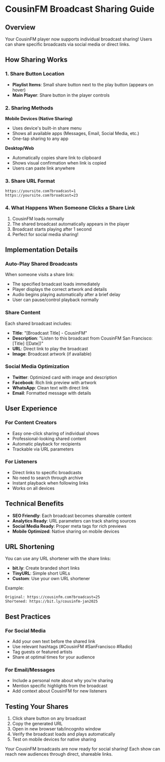# CousinFM Broadcast Sharing Guide

## Overview
Your CousinFM player now supports individual broadcast sharing! Users can share specific broadcasts via social media or direct links.

## How Sharing Works

### 1. Share Button Location
- **Playlist Items**: Small share button next to the play button (appears on hover)
- **Main Player**: Share button in the player controls

### 2. Sharing Methods

**Mobile Devices (Native Sharing)**
- Uses device's built-in share menu
- Shows all available apps (Messages, Email, Social Media, etc.)
- One-tap sharing to any app

**Desktop/Web**
- Automatically copies share link to clipboard
- Shows visual confirmation when link is copied
- Users can paste link anywhere

### 3. Share URL Format
```
https://yoursite.com?broadcast=1
https://yoursite.com?broadcast=23
```

### 4. What Happens When Someone Clicks a Share Link
1. CousinFM loads normally
2. The shared broadcast automatically appears in the player
3. Broadcast starts playing after 1 second
4. Perfect for social media sharing!

## Implementation Details

### Auto-Play Shared Broadcasts
When someone visits a share link:
- The specified broadcast loads immediately
- Player displays the correct artwork and details
- Audio begins playing automatically after a brief delay
- User can pause/control playback normally

### Share Content
Each shared broadcast includes:
- **Title**: "[Broadcast Title] - CousinFM"
- **Description**: "Listen to this broadcast from CousinFM San Francisco: [Title] ([Date])"
- **URL**: Direct link to play the broadcast
- **Image**: Broadcast artwork (if available)

### Social Media Optimization
- **Twitter**: Optimized card with image and description
- **Facebook**: Rich link preview with artwork
- **WhatsApp**: Clean text with direct link
- **Email**: Formatted message with details

## User Experience

### For Content Creators
- Easy one-click sharing of individual shows
- Professional-looking shared content
- Automatic playback for recipients
- Trackable via URL parameters

### For Listeners
- Direct links to specific broadcasts
- No need to search through archive
- Instant playback when following links
- Works on all devices

## Technical Benefits

- **SEO Friendly**: Each broadcast becomes shareable content
- **Analytics Ready**: URL parameters can track sharing sources
- **Social Media Ready**: Proper meta tags for rich previews
- **Mobile Optimized**: Native sharing on mobile devices

## URL Shortening

You can use any URL shortener with the share links:
- **bit.ly**: Create branded short links
- **TinyURL**: Simple short URLs
- **Custom**: Use your own URL shortener

Example:
```
Original: https://cousinfm.com?broadcast=25
Shortened: https://bit.ly/cousinfm-jan2025
```

## Best Practices

### For Social Media
- Add your own text before the shared link
- Use relevant hashtags (#CousinFM #SanFrancisco #Radio)
- Tag guests or featured artists
- Share at optimal times for your audience

### For Email/Messages
- Include a personal note about why you're sharing
- Mention specific highlights from the broadcast
- Add context about CousinFM for new listeners

## Testing Your Shares

1. Click share button on any broadcast
2. Copy the generated URL
3. Open in new browser tab/incognito window
4. Verify the broadcast loads and plays automatically
5. Test on mobile devices for native sharing

Your CousinFM broadcasts are now ready for social sharing! Each show can reach new audiences through direct, shareable links.